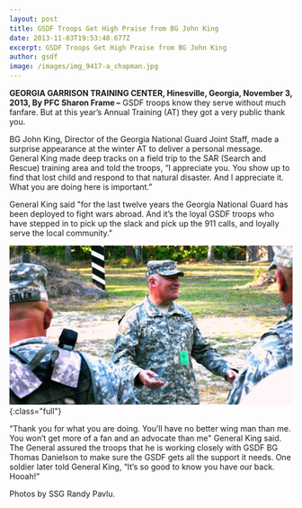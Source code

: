 ```yaml
---
layout: post
title: GSDF Troops Get High Praise from BG John King
date: 2013-11-03T19:53:48.677Z
excerpt: GSDF Troops Get High Praise from BG John King
author: gsdf
image: /images/img_9417-a_chapman.jpg
---
```

**GEORGIA GARRISON TRAINING CENTER, Hinesville, Georgia, November 3, 2013, By PFC Sharon Frame –** GSDF troops know they serve without much fanfare. But at this year’s Annual Training (AT) they got a very public thank you.

BG John King, Director of the Georgia National Guard Joint Staff, made a surprise appearance at the winter AT to deliver a personal message. General King made deep tracks on a field trip to the SAR (Search and Rescue) training area and told the troops, “I appreciate you. You show up to find that lost child and respond to that natural disaster. And I appreciate it. What you are doing here is important.”

General King said "for the last twelve years the Georgia National Guard has been deployed to fight wars abroad. And it’s the loyal GSDF troops who have stepped in to pick up the slack and pick up the 911 calls, and loyally serve the local community."

![](/images/img_9422-a1_chapman.jpg){:class="full"}

“Thank you for what you are doing. You’ll have no better wing man than me. You won’t get more of a fan and an advocate than me" General King said. The General assured the troops that he is working closely with GSDF BG Thomas Danielson to make sure the GSDF gets all the support it needs. One soldier later told General King, “It’s so good to know you have our back. Hooah!”

Photos by SSG Randy Pavlu.
